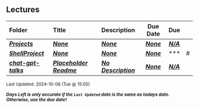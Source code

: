## Lectures

| Folder | Title | Description | Due Date | Due |  |
|:------|:------|:------|:-----:|:-----:|-----|
| ***<a href="https://github.com/rugbyprof/5143-Operating-Systems/tree/master/Lectures/Projects">Projects</a>*** | ***<a href="https://github.com/rugbyprof/5143-Operating-Systems/tree/master/Lectures/Projects">None</a>*** | ***<a href="https://github.com/rugbyprof/5143-Operating-Systems/tree/master/Lectures/Projects">None</a>*** | ***<a href="https://github.com/rugbyprof/5143-Operating-Systems/tree/master/Lectures/Projects">None</a>*** | ***<a href="https://github.com/rugbyprof/5143-Operating-Systems/tree/master/Lectures/Projects">N/A</a>*** |  |
| ***<a href="https://github.com/rugbyprof/5143-Operating-Systems/tree/master/Lectures/ShellProject">ShellProject</a>*** | ***<a href="https://github.com/rugbyprof/5143-Operating-Systems/tree/master/Lectures/ShellProject">None</a>*** | ***<a href="https://github.com/rugbyprof/5143-Operating-Systems/tree/master/Lectures/ShellProject">None</a>*** | ***<a href="https://github.com/rugbyprof/5143-Operating-Systems/tree/master/Lectures/ShellProject">None</a>*** | ***<a href="https://github.com/rugbyprof/5143-Operating-Systems/tree/master/Lectures/ShellProject">|  #  |Name                           |Description                  |</a>*** |  |
| ***<a href="https://github.com/rugbyprof/5143-Operating-Systems/tree/master/Lectures/chat-gpt-talks">chat-gpt-talks</a>*** | ***<a href="https://github.com/rugbyprof/5143-Operating-Systems/tree/master/Lectures/chat-gpt-talks"> Placeholder Readme </a>*** | ***<a href="https://github.com/rugbyprof/5143-Operating-Systems/tree/master/Lectures/chat-gpt-talks"> No Description</a>*** | ***<a href="https://github.com/rugbyprof/5143-Operating-Systems/tree/master/Lectures/chat-gpt-talks">None</a>*** | ***<a href="https://github.com/rugbyprof/5143-Operating-Systems/tree/master/Lectures/chat-gpt-talks">N/A</a>*** |  |

<sup>Last Updated: 2024-10-08 (Tue @ 15:05)</sup> 

<sup>***Days Left is only accurate if the `Last Updated` date is the same as todays date. Otherwise, use the due date!***</sup> 